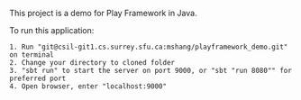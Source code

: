 This project is a demo for Play Framework in Java.
 
To run this application: 

    1. Run "git@csil-git1.cs.surrey.sfu.ca:mshang/playframework_demo.git" on terminal
    2. Change your directory to cloned folder
    3. "sbt run" to start the server on port 9000, or "sbt "run 8080"" for preferred port
    4. Open browser, enter "localhost:9000"